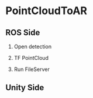# PointCloudToAR


## ROS Side
1. Open detection

2. TF PointCloud

3. Run FileServer


## Unity Side
